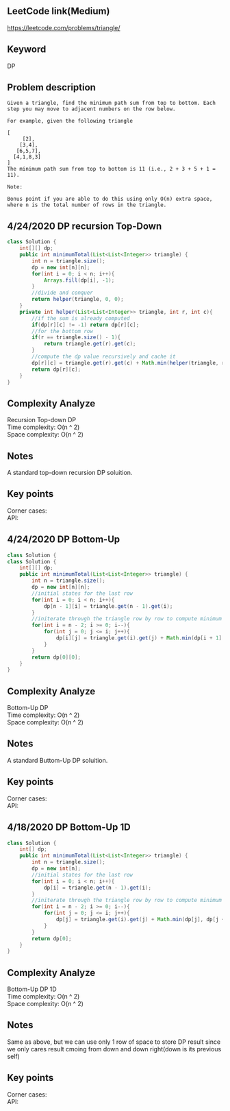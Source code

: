 ## LeetCode link(Medium)
https://leetcode.com/problems/triangle/

## Keyword
DP

## Problem description
```
Given a triangle, find the minimum path sum from top to bottom. Each step you may move to adjacent numbers on the row below.

For example, given the following triangle

[
     [2],
    [3,4],
   [6,5,7],
  [4,1,8,3]
]
The minimum path sum from top to bottom is 11 (i.e., 2 + 3 + 5 + 1 = 11).

Note:

Bonus point if you are able to do this using only O(n) extra space, where n is the total number of rows in the triangle.
```
## 4/24/2020 DP recursion Top-Down

```java
class Solution {
    int[][] dp;
    public int minimumTotal(List<List<Integer>> triangle) {
        int n = triangle.size();
        dp = new int[n][n];
        for(int i = 0; i < n; i++){
            Arrays.fill(dp[i], -1);
        }
        //divide and conquer
        return helper(triangle, 0, 0);
    }
    private int helper(List<List<Integer>> triangle, int r, int c){
        //if the sum is already computed
        if(dp[r][c] != -1) return dp[r][c];
        //for the bottom row
        if(r == triangle.size() - 1){
            return triangle.get(r).get(c);
        }
        //compute the dp value recursively and cache it
        dp[r][c] = triangle.get(r).get(c) + Math.min(helper(triangle, r + 1, c), helper(triangle, r + 1, c + 1));
        return dp[r][c];
    }
}
```

## Complexity Analyze
Recursion Top-down DP\
Time complexity: O(n ^ 2)\
Space complexity: O(n ^ 2)

## Notes
A standard top-down recursion DP soluition.

## Key points
Corner cases: \
API:

## 4/24/2020 DP Bottom-Up

```java
class Solution {
class Solution {
    int[][] dp;
    public int minimumTotal(List<List<Integer>> triangle) {
        int n = triangle.size();
        dp = new int[n][n];
        //initial states for the last row
        for(int i = 0; i < n; i++){
            dp[n - 1][i] = triangle.get(n - 1).get(i);
        }
        //initerate through the triangle row by row to compute minimum path sum
        for(int i = n - 2; i >= 0; i--){
            for(int j = 0; j <= i; j++){
                dp[i][j] = triangle.get(i).get(j) + Math.min(dp[i + 1][j], dp[i + 1][j + 1]);
            }
        }
        return dp[0][0];
    }
}
```

## Complexity Analyze
Bottom-Up DP\
Time complexity: O(n ^ 2)\
Space complexity: O(n ^ 2)

## Notes
A standard Buttom-Up DP soluition.

## Key points
Corner cases: \
API:

## 4/18/2020 DP Bottom-Up 1D

```java
class Solution {
    int[] dp;
    public int minimumTotal(List<List<Integer>> triangle) {
        int n = triangle.size();
        dp = new int[n];
        //initial states for the last row
        for(int i = 0; i < n; i++){
            dp[i] = triangle.get(n - 1).get(i);
        }
        //initerate through the triangle row by row to compute minimum path sum
        for(int i = n - 2; i >= 0; i--){
            for(int j = 0; j <= i; j++){
                dp[j] = triangle.get(i).get(j) + Math.min(dp[j], dp[j + 1]);
            }
        }
        return dp[0];
    }
}
```

## Complexity Analyze
Bottom-Up DP 1D\
Time complexity: O(n ^ 2)\
Space complexity: O(n ^ 2)

## Notes
Same as above, but we can use only 1 row of space to store DP result since we only cares result cmoing from down and down right(down is its previous self)

## Key points
Corner cases: \
API: